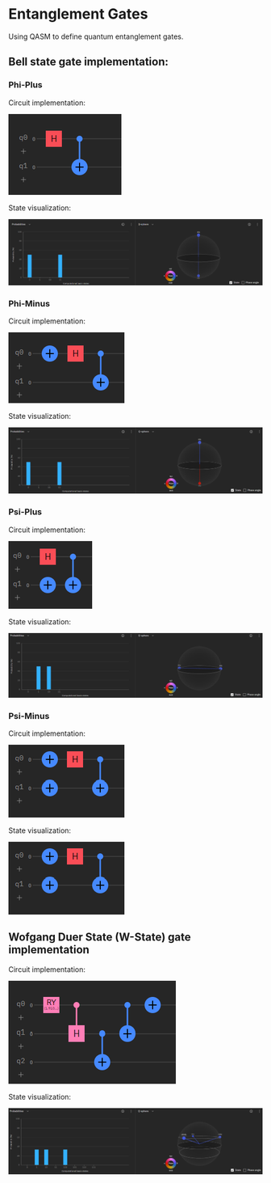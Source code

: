 # Entanglement Gates
Using QASM to define quantum entanglement gates.


## Bell state gate implementation:


### Phi-Plus

Circuit implementation:

![phi plus circuit](resources/phiplus.png)

State visualization:

![phi plus visualization](resources/phiplusvis.png)

### Phi-Minus

Circuit implementation:

![phi minus circuit](resources/phiminus.png)

State visualization:

![phi minus visualization](resources/phiminusvis.png)

### Psi-Plus

Circuit implementation:

![psi plus circuit](resources/psiplus.png)

State visualization:

![psi plus visualization](resources/psiplusvis.png)

### Psi-Minus

Circuit implementation:

![psi minus circuit](resources/psiminus.png)

State visualization:

![psi minus visualization](resources/psiminus.png)

## Wofgang Duer State (W-State) gate implementation

Circuit implementation:

![w state circuit](resources/wstate.png)

State visualization:

![w state visualization](resources/wstatevis.png)
